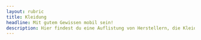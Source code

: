 ```yaml
---
layout: rubric
title: Kleidung
headline: Mit gutem Gewissen mobil sein!
description: Hier findest du eine Auflistung von Herstellern, die Kleidung und Textilien lokal produzieren. Heutzutage leben wir in einer Welt, der sogenannten "Fast-Fashion", in der Mode sehr kurzlebig ist. Damit dies möglich ist muss die Kleidung sehr günstig hergstellt werden. Damit wir von günstiger Kleidung profitieren können, leiden in den Herstellungsländern sehr oft die Mitarbeiter an mangelden Schutzmaßnahmen. Doch es geht auch anders, es gibt mittlerweile eine Trendwende in der viele Hersteller auf die lokale Produktion setzen! Das schafft Arbeitsplätze und die Herstellung unterliegt den Standards der europäischen Union. 
---
```

